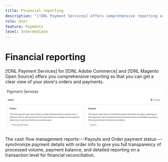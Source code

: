 ```yaml
---
title: Financial reporting
description: "[!DNL Payment Services] offers comprehensive reporting so that you can get a clear view of your store's orders and payments."
role: User
feature: Payments
level: Intermediate
---
```

# Financial reporting

[!DNL Payment Services] for [!DNL Adobe Commerce] and [!DNL Magento Open Source] offers you comprehensive reporting so that you can get a clear view of your store's orders and payments.

![Financial reports view](assets/reports-view.png )

The cash flow management reports---Payouts and Order payment status---synchronize payment details with order info to give you full transparency of processed volume, payment balance, and detailed reporting on a transaction level for financial reconciliation.
